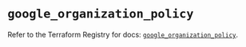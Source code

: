 # `google_organization_policy`

Refer to the Terraform Registry for docs: [`google_organization_policy`](https://registry.terraform.io/providers/hashicorp/google-beta/5.22.0/docs/resources/google_organization_policy).
